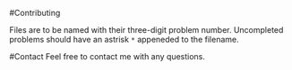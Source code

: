 #Contributing

Files are to be named with their three-digit problem number. Uncompleted problems should have an astrisk `*` appeneded to the filename.

#Contact
Feel free to contact me with any questions.
